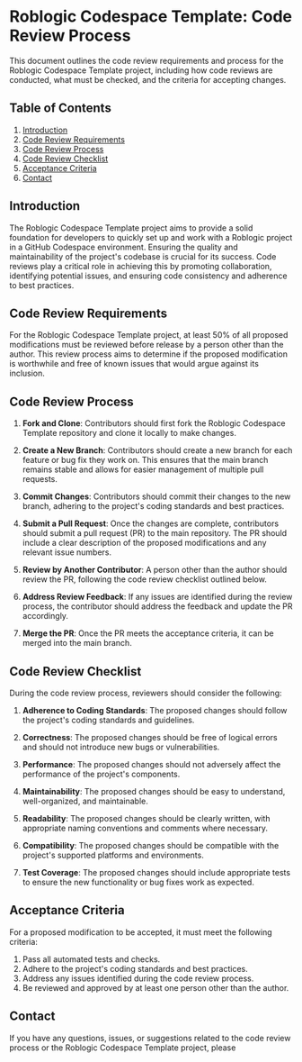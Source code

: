 # Roblogic Codespace Template: Code Review Process

This document outlines the code review requirements and process for the Roblogic Codespace Template project, including how code reviews are conducted, what must be checked, and the criteria for accepting changes.

## Table of Contents

1. [Introduction](#introduction)
2. [Code Review Requirements](#code-review-requirements)
3. [Code Review Process](#code-review-process)
4. [Code Review Checklist](#code-review-checklist)
5. [Acceptance Criteria](#acceptance-criteria)
6. [Contact](#contact)

## Introduction

The Roblogic Codespace Template project aims to provide a solid foundation for developers to quickly set up and work with a Roblogic project in a GitHub Codespace environment. Ensuring the quality and maintainability of the project's codebase is crucial for its success. Code reviews play a critical role in achieving this by promoting collaboration, identifying potential issues, and ensuring code consistency and adherence to best practices.

## Code Review Requirements

For the Roblogic Codespace Template project, at least 50% of all proposed modifications must be reviewed before release by a person other than the author. This review process aims to determine if the proposed modification is worthwhile and free of known issues that would argue against its inclusion.

## Code Review Process

1. **Fork and Clone**: Contributors should first fork the Roblogic Codespace Template repository and clone it locally to make changes.

2. **Create a New Branch**: Contributors should create a new branch for each feature or bug fix they work on. This ensures that the main branch remains stable and allows for easier management of multiple pull requests.

3. **Commit Changes**: Contributors should commit their changes to the new branch, adhering to the project's coding standards and best practices.

4. **Submit a Pull Request**: Once the changes are complete, contributors should submit a pull request (PR) to the main repository. The PR should include a clear description of the proposed modifications and any relevant issue numbers.

5. **Review by Another Contributor**: A person other than the author should review the PR, following the code review checklist outlined below.

6. **Address Review Feedback**: If any issues are identified during the review process, the contributor should address the feedback and update the PR accordingly.

7. **Merge the PR**: Once the PR meets the acceptance criteria, it can be merged into the main branch.

## Code Review Checklist

During the code review process, reviewers should consider the following:

1. **Adherence to Coding Standards**: The proposed changes should follow the project's coding standards and guidelines.

2. **Correctness**: The proposed changes should be free of logical errors and should not introduce new bugs or vulnerabilities.

3. **Performance**: The proposed changes should not adversely affect the performance of the project's components.

4. **Maintainability**: The proposed changes should be easy to understand, well-organized, and maintainable.

5. **Readability**: The proposed changes should be clearly written, with appropriate naming conventions and comments where necessary.

6. **Compatibility**: The proposed changes should be compatible with the project's supported platforms and environments.

7. **Test Coverage**: The proposed changes should include appropriate tests to ensure the new functionality or bug fixes work as expected.

## Acceptance Criteria

For a proposed modification to be accepted, it must meet the following criteria:

1. Pass all automated tests and checks.
2. Adhere to the project's coding standards and best practices.
3. Address any issues identified during the code review process.
4. Be reviewed and approved by at least one person other than the author.

## Contact

If you have any questions, issues, or suggestions related to the code review process or the Roblogic Codespace Template project, please
